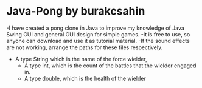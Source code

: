# Java-Pong by burakcsahin

-I have created a pong clone in Java to improve my knowledge of Java Swing GUI and general GUI design for simple games.
-It is free to use, so anyone can download and use it as tutorial material.
-If the sound effects are not working, arrange the paths for these files respectively.
- A type String which is the name of the force wielder,
  - A type int, which is the count of the battles that the wielder engaged in.
  - A type double, which is the health of the wielder
